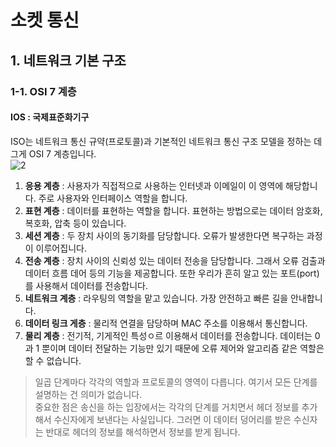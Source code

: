 # 소켓 통신

## 1. 네트워크 기본 구조

### 1-1. OSI 7 계층

#### IOS : 국제표준화기구
ISO는 네트워크 통신 규약(프로토콜)과 기본적인 네트워크 통신 구조 모델을 정하는 데 그게 OSI 7 계층입니다. <br />
<img src="https://i.ibb.co/3YzyTCc/2.jpg" alt="2" />
1. <b>응용 계층</b> : 사용자가 직접적으로 사용하는 인터넷과 이메일이 이 영역에 해당합니다. 주로 사용자와 인터페이스 역할을 합니다. <br />
2. <b>표현 계층</b> : 데이터를 표현하는 역할을 합니다. 표현하는 방법으로는 데이터 암호화, 복호화, 압축 등이 있습니다.
3. <b>세션 계층</b> : 두 장치 사이의 동기화를 담당합니다. 오류가 발생한다면 복구하는 과정이 이루어집니다.
4. <b>전송 계층</b> : 장치 사이의 신뢰성 있는 데이터 전송을 담당합니다. 그래서 오류 검출과 데이터 흐름 데어 등의 기능을 제공합니다. 또한 우리가 흔히 알고 있는 포트(port)를 사용해서 데이터를 전송합니다.<br />
5. <b>네트워크 계층</b> : 라우팅의 역할을 맡고 있습니다. 가장 안전하고 빠른 길을 안내합니다.
6. <b>데이터 링크 게층</b> : 물리적 연결을 담당하며 MAC 주소를 이용해서 통신합니다.
7. <b>물리 계층</b> : 전기적, 기게적인 특성ㅇ르 이용해서 데이터를 전송합니다. 데이터는 0과 1 뿐이며 데이터 전달하는 기능만 있기 때문에 오류 제어와 알고리즘 같은 역할은 할 수 없습니다.
> 일곱 단계마다 각각의 역할과 프로토콜의 영역이 다릅니다. 여기서 모든 단계를 설명하는 건 의미가 없습니다. <br />
중요한 점은 송신을 하는 입장에서는 각각의 단계를 거치면서 헤더 정보를 추가해서 수신자에게 보낸다는 사실입니다. 그러면 이 데이터 덩어리를 받은 수신자는 반대로 헤더의 정보를 해석하면서 정보를 받게 됩니다.